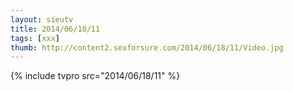 ```yaml
--- 
layout: sieutv
title: 2014/06/18/11
tags: [xxx]
thumb: http://content2.sexforsure.com/2014/06/18/11/Video.jpg
---
```

{% include tvpro src="2014/06/18/11" %} 
